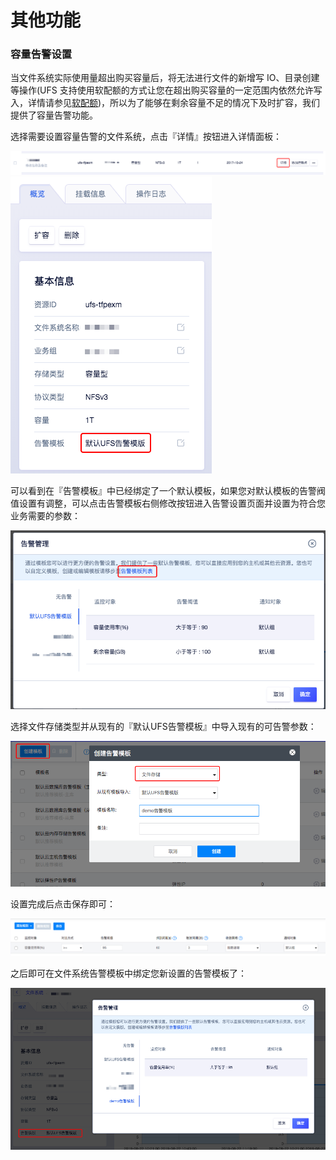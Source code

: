 

# 其他功能
### 容量告警设置
当文件系统实际使用量超出购买容量后，将无法进行文件的新增写 IO、目录创建等操作(UFS 支持使用软配额的方式让您在超出购买容量的一定范围内依然允许写入，详情请参见[软配额](/ufs/ufs_manual_instruction/concept?id=软配额))，所以为了能够在剩余容量不足的情况下及时扩容，我们提供了容量告警功能。

选择需要设置容量告警的文件系统，点击『详情』按钮进入详情面板：

![](/images/other1.png)
![](/images/other2.png)

可以看到在『告警模板』中已经绑定了一个默认模板，如果您对默认模板的告警阀值设置有调整，可以点击告警模板右侧修改按钮进入告警设置页面并设置为符合您业务需要的参数：

![](/images/other3.png)

选择文件存储类型并从现有的『默认UFS告警模板』中导入现有的可告警参数：

![](/images/other4.png)

设置完成后点击保存即可：

![](/images/other5.png)

之后即可在文件系统告警模板中绑定您新设置的告警模板了：

![](/images/other6.png)
